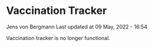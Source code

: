 Vaccination Tracker
================
Jens von Bergmann
Last updated at 09 May, 2022 - 16:54

Vaccination tracker is no longer functional.
